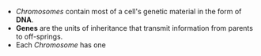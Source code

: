 - *Chromosomes* contain most of a cell's genetic material in the form of **DNA**.
- **Genes** are the units of inheritance that transmit information from parents to off-springs.
- Each *Chromosome* has one